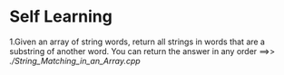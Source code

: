 # Self Learning
1.Given an array of string words, return all strings in words that are a 
substring
 of another word. You can return the answer in any order ==>> *./String_Matching_in_an_Array.cpp*